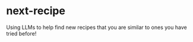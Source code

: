# next-recipe
Using LLMs to help find new recipes that you are similar to ones you have tried before!
